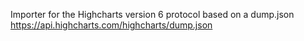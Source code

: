 Importer for the Highcharts version 6 protocol based on a dump.json
https://api.highcharts.com/highcharts/dump.json